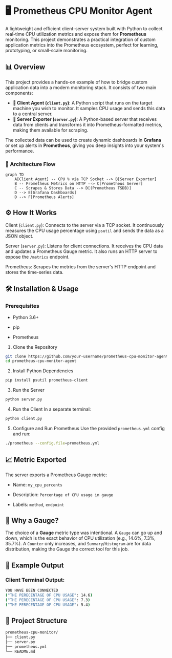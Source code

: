 # 🖥️ Prometheus CPU Monitor Agent

A lightweight and efficient client-server system built with Python to collect real-time CPU utilization metrics and expose them for **Prometheus** monitoring. This project demonstrates a practical integration of custom application metrics into the Prometheus ecosystem, perfect for learning, prototyping, or small-scale monitoring.

## 📊 Overview

This project provides a hands-on example of how to bridge custom application data into a modern monitoring stack. It consists of two main components:

-   **🤖 Client Agent (`client.py`)**: A Python script that runs on the target machine you wish to monitor. It samples CPU usage and sends this data to a central server.
-   **🔌 Server Exporter (`server.py`)**: A Python-based server that receives data from clients and transforms it into Prometheus-formatted metrics, making them available for scraping.

The collected data can be used to create dynamic dashboards in **Grafana** or set up alerts in **Prometheus**, giving you deep insights into your system's performance.

### 🔄 Architecture Flow

```mermaid
graph TD
    A[Client Agent] -- CPU % via TCP Socket --> B[Server Exporter]
    B -- Prometheus Metrics on HTTP --> C[Prometheus Server]
    C -- Scrapes & Stores Data --> D[(Prometheus TSDB)]
    D --> E[Grafana Dashboards]
    D --> F[Prometheus Alerts]
```
## ⚙️ How It Works
Client (`client.py`): Connects to the server via a TCP socket. It continuously measures the CPU usage percentage using `psutil` and sends the data as a JSON object.

Server (`server.py`): Listens for client connections. It receives the CPU data and updates a Prometheus Gauge metric. It also runs an HTTP server to expose the `/metrics` endpoint.

Prometheus: Scrapes the metrics from the server's HTTP endpoint and stores the time-series data.

## 🛠️ Installation & Usage
### Prerequisites
* Python 3.6+

* pip

* Prometheus

1. Clone the Repository
``` bash
git clone https://github.com/your-username/prometheus-cpu-monitor-agent.git
cd prometheus-cpu-monitor-agent
```
2. Install Python Dependencies
``` bash
pip install psutil prometheus-client
```
3. Run the Server
``` bash
python server.py
```
4. Run the Client
In a separate terminal:

``` bash
python client.py
```
5. Configure and Run Prometheus
Use the provided `prometheus.yml` config and run:

``` bash
./prometheus --config.file=prometheus.yml
```
## 📈 Metric Exported
The server exports a Prometheus Gauge metric:

* Name: `my_cpu_percents`

* Description: `Percentage of CPU usage in gauge`

* Labels: `method`, `endpoint`

## 🤔 Why a Gauge?
The choice of a **Gauge** metric type was intentional. A `Gauge` can go up and down, which is the exact behavior of CPU utilization (e.g., 14.6%, 7.3%, 35.7%). A `Counter` only increases, and `Summary`/`Histogram` are for data distribution, making the Gauge the correct tool for this job.

## 📸 Example Output
### Client Terminal Output:

``` bash
YOU HAVE BEEN CONNECTED
("THE PERECENTAGE OF CPU USAGE": 14.6)
("THE PERECENTAGE OF CPU USAGE": 7.3)
("THE PERECENTAGE OF CPU USAGE": 5.4)
```
## 📁 Project Structure
``` bash
prometheus-cpu-monitor/
├── client.py
├── server.py
├── prometheus.yml
└── README.md
```
